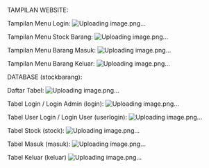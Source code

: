 TAMPILAN WEBSITE:

Tampilan Menu Login:
![Uploading image.png…]()

Tampilan Menu Stock Barang:
![Uploading image.png…]()

Tampilan Menu Barang Masuk:
![Uploading image.png…]()

Tampilan Menu Barang Keluar:
![Uploading image.png…]()

DATABASE (stockbarang):

Daftar Tabel:
![Uploading image.png…]()

Tabel Login / Login Admin (login):
![Uploading image.png…]()

Tabel User Login / Login User (userlogin):
![Uploading image.png…]()

Tabel Stock (stock):
![Uploading image.png…]()

Tabel Masuk (masuk):
![Uploading image.png…]()

Tabel Keluar (keluar)
![Uploading image.png…]()
